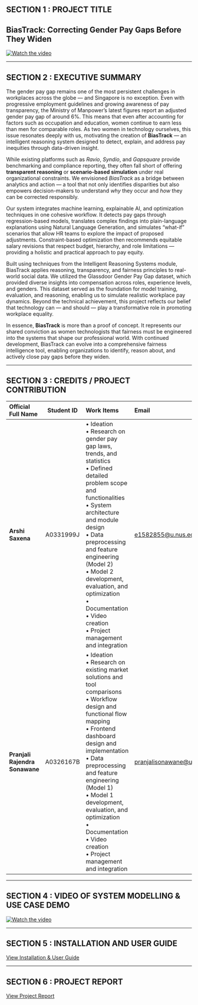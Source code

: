 ## SECTION 1 : PROJECT TITLE
## BiasTrack: Correcting Gender Pay Gaps Before They Widen

[![Watch the video](https://img.youtube.com/vi/KAWZH4DDgiw/maxresdefault.jpg)](https://www.youtube.com/watch?v=KAWZH4DDgiw)

---

## SECTION 2 : EXECUTIVE SUMMARY

The gender pay gap remains one of the most persistent challenges in workplaces across the globe — and Singapore is no exception. Even with progressive employment guidelines and growing awareness of pay transparency, the Ministry of Manpower’s latest figures report an adjusted gender pay gap of around 6%. This means that even after accounting for factors such as occupation and education, women continue to earn less than men for comparable roles. As two women in technology ourselves, this issue resonates deeply with us, motivating the creation of **BiasTrack** — an intelligent reasoning system designed to detect, explain, and address pay inequities through data-driven insight.

While existing platforms such as *Ravio*, *Syndio*, and *Gapsquare* provide benchmarking and compliance reporting, they often fall short of offering **transparent reasoning** or **scenario-based simulation** under real organizational constraints. We envisioned *BiasTrack* as a bridge between analytics and action — a tool that not only identifies disparities but also empowers decision-makers to understand *why* they occur and *how* they can be corrected responsibly.

Our system integrates machine learning, explainable AI, and optimization techniques in one cohesive workflow. It detects pay gaps through regression-based models, translates complex findings into plain-language explanations using Natural Language Generation, and simulates “what-if” scenarios that allow HR teams to explore the impact of proposed adjustments. Constraint-based optimization then recommends equitable salary revisions that respect budget, hierarchy, and role limitations — providing a holistic and practical approach to pay equity.

Built using techniques from the Intelligent Reasoning Systems module, BiasTrack applies reasoning, transparency, and fairness principles to real-world social data. We utilized the Glassdoor Gender Pay Gap dataset, which provided diverse insights into compensation across roles, experience levels, and genders. This dataset served as the foundation for model training, evaluation, and reasoning, enabling us to simulate realistic workplace pay dynamics. Beyond the technical achievement, this project reflects our belief that technology can — and should — play a transformative role in promoting workplace equality.

In essence, **BiasTrack** is more than a proof of concept. It represents our shared conviction as women technologists that fairness must be engineered into the systems that shape our professional world. With continued development, BiasTrack can evolve into a comprehensive fairness intelligence tool, enabling organizations to identify, reason about, and actively close pay gaps before they widen.

---

## SECTION 3 : CREDITS / PROJECT CONTRIBUTION

| **Official Full Name**         | **Student ID** | **Work Items**                                                                                                                                                                                                                                                                                                                                                                                            | **Email**                                            |
| :----------------------------- | :-------------------------------: | :----------------------------------------------------------------------------------------------------------------------------------------------------------------------------------------------------------------------------------------------------------------------------------------------------------------------------------------------------------------------------------------------------------------------- | :-------------------------------------------------------------- |
| **Arshi Saxena**               |             A0331999J             | • Ideation<br>• Research on gender pay gap laws, trends, and statistics<br>• Defined detailed problem scope and functionalities <br>• System architecture and module design<br>• Data preprocessing and feature engineering (Model 2)<br>• Model 2 development, evaluation, and optimization<br>• Documentation <br>• Video creation <br>• Project management and integration | [e1582855@u.nus.edu](mailto:e1582855@u.nus.edu)                 |
| **Pranjali Rajendra Sonawane** |             A0326167B             | • Ideation<br>• Research on existing market solutions and tool comparisons<br>• Workflow design and functional flow mapping<br>• Frontend dashboard design and implementation<br>• Data preprocessing and feature engineering (Model 1)<br>• Model 1 development, evaluation, and optimization<br> • Documentation <br>• Video creation <br>• Project management and integration                                          | [pranjalisonawane@u.nus.edu](mailto:pranjalisonawane@u.nus.edu) |


---

## SECTION 4 : VIDEO OF SYSTEM MODELLING & USE CASE DEMO

[![Watch the video](https://img.youtube.com/vi/yAiBt9lTmBE/hqdefault.jpg)](https://www.youtube.com/watch?v=yAiBt9lTmBE)

---

## SECTION 5 : INSTALLATION AND USER GUIDE
[View Installation & User Guide](ProjectReport/Installation_and_User_Guide.pdf)

---
## SECTION 6 : PROJECT REPORT

[View Project Report](ProjectReport/Project_Report.pdf)

